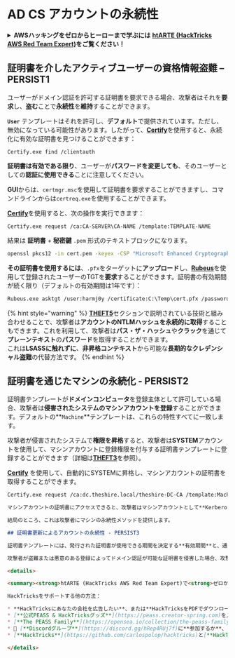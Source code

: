 # AD CS アカウントの永続性

<details>

<summary><strong>AWSハッキングをゼロからヒーローまで学ぶには</strong> <a href="https://training.hacktricks.xyz/courses/arte"><strong>htARTE (HackTricks AWS Red Team Expert)</strong></a><strong>をご覧ください！</strong></summary>

HackTricksをサポートする他の方法:

* **HackTricksにあなたの会社を広告したい**、または**HackTricksをPDFでダウンロードしたい**場合は、[**サブスクリプションプラン**](https://github.com/sponsors/carlospolop)をチェックしてください！
* [**公式PEASS & HackTricksグッズ**](https://peass.creator-spring.com)を入手する
* [**The PEASS Family**](https://opensea.io/collection/the-peass-family)を発見し、独占的な[**NFTs**](https://opensea.io/collection/the-peass-family)のコレクションをご覧ください
* 💬 [**Discordグループ**](https://discord.gg/hRep4RUj7f)や[**テレグラムグループ**](https://t.me/peass)に**参加する**か、**Twitter** 🐦 [**@carlospolopm**](https://twitter.com/carlospolopm)で**フォロー**してください。
* [**HackTricks**](https://github.com/carlospolop/hacktricks)と[**HackTricks Cloud**](https://github.com/carlospolop/hacktricks-cloud)のgithubリポジトリにPRを提出して、あなたのハッキングのコツを**共有してください**。

</details>

## 証明書を介したアクティブユーザーの資格情報盗難 – PERSIST1

ユーザーがドメイン認証を許可する証明書を要求できる場合、攻撃者はそれを**要求**し、**盗む**ことで**永続性**を**維持**することができます。

**`User`** テンプレートはそれを許可し、**デフォルト**で提供されています。ただし、無効になっている可能性があります。したがって、[**Certify**](https://github.com/GhostPack/Certify)を使用すると、永続化に有効な証明書を見つけることができます：
```
Certify.exe find /clientauth
```
**証明書は有効である限り**、ユーザーが**パスワードを変更しても**、そのユーザーとしての**認証に使用できる**ことに注意してください。

**GUI**からは、`certmgr.msc`を使用して証明書を要求することができますし、コマンドラインからは`certreq.exe`を使用することができます。

[**Certify**](https://github.com/GhostPack/Certify)を使用すると、次の操作を実行できます：
```
Certify.exe request /ca:CA-SERVER\CA-NAME /template:TEMPLATE-NAME
```
結果は **証明書** + **秘密鍵** `.pem` 形式のテキストブロックになります。
```bash
openssl pkcs12 -in cert.pem -keyex -CSP "Microsoft Enhanced Cryptographic Provider v1.0" -export -out cert.pfx
```
**その証明書を使用するには**、`.pfx`をターゲットに**アップロード**し、[**Rubeus**](https://github.com/GhostPack/Rubeus)を使用して登録されたユーザーのTGTを**要求**することができます。証明書の有効期間が続く限り（デフォルトの有効期間は1年です）：
```bash
Rubeus.exe asktgt /user:harmj0y /certificate:C:\Temp\cert.pfx /password:CertPass!
```
{% hint style="warning" %}
[**THEFT5**](certificate-theft.md#ntlm-credential-theft-via-pkinit-theft5)セクションで説明されている技術と組み合わせることで、攻撃者は**アカウントのNTLMハッシュを永続的に取得**することもできます。これを利用して、攻撃者は**パス・ザ・ハッシュ**や**クラック**を通じて**プレーンテキスト**の**パスワード**を取得することができます。\
これは**LSASSに触れずに**、**非昇格コンテキスト**から可能な**長期的なクレデンシャル盗難**の代替方法です。
{% endhint %}

## 証明書を通じたマシンの永続化 - PERSIST2

証明書テンプレートが**ドメインコンピュータ**を登録主体として許可している場合、攻撃者は**侵害されたシステムのマシンアカウントを登録**することができます。デフォルトの**`Machine`**テンプレートは、これらの特性すべてに一致します。

攻撃者が侵害されたシステムで**権限を昇格**すると、攻撃者は**SYSTEM**アカウントを使用して、マシンアカウントに登録権限を付与する証明書テンプレートに登録することができます（詳細は[**THEFT3**](certificate-theft.md#machine-certificate-theft-via-dpapi-theft3)を参照）。

[**Certify**](https://github.com/GhostPack/Certify) を使用して、自動的にSYSTEMに昇格し、マシンアカウントの証明書を取得することができます。
```bash
Certify.exe request /ca:dc.theshire.local/theshire-DC-CA /template:Machine /machine
```
```markdown
マシンアカウントの証明書にアクセスできると、攻撃者はマシンアカウントとして**Kerberosに認証**することができます。**S4U2Self**を使用すると、攻撃者は任意のユーザーとしてホスト上の任意のサービス（例：CIFS、HTTP、RPCSSなど）に対する**Kerberosサービスチケットを取得**することができます。

結局のところ、これは攻撃者にマシンの永続性メソッドを提供します。

## 証明書更新によるアカウントの永続性 - PERSIST3

証明書テンプレートには、発行された証明書が使用できる期間を決定する**有効期間**と、通常6週間の**更新期間**があります。これは証明書が**期限切れになる前の時間**で、**アカウントが発行証明機関からそれを更新できる**ウィンドウです。

攻撃者が盗難または悪意のある登録によってドメイン認証が可能な証明書を侵害した場合、攻撃者は証明書の有効期間中、**ADに認証することができます**。しかし、攻撃者は**期限切れ前に証明書を更新する**ことができます。これは、追加のチケット登録が要求されることを**防ぎ**、CAサーバー自体に**アーティファクトを残す可能性がある**、**拡張された永続性**アプローチとして機能することができます。

<details>

<summary><strong>htARTE (HackTricks AWS Red Team Expert)で<strong>ゼロからヒーローまでAWSハッキングを学ぶ</strong></a><strong>!</strong></summary>

HackTricksをサポートする他の方法：

* **HackTricksにあなたの会社を広告したい**、または**HackTricksをPDFでダウンロードしたい**場合は、[**サブスクリプションプラン**](https://github.com/sponsors/carlospolop)をチェックしてください！
* [**公式PEASS & HackTricksグッズ**](https://peass.creator-spring.com)を入手してください。
* [**The PEASS Family**](https://opensea.io/collection/the-peass-family)を発見し、私たちの独占的な[**NFTs**](https://opensea.io/collection/the-peass-family)コレクションをチェックしてください。
* 💬 [**Discordグループ**](https://discord.gg/hRep4RUj7f)に**参加するか**、[**telegramグループ**](https://t.me/peass)に参加するか、**Twitter** 🐦 [**@carlospolopm**](https://twitter.com/carlospolopm)で**フォローしてください**。
* [**HackTricks**](https://github.com/carlospolop/hacktricks)と[**HackTricks Cloud**](https://github.com/carlospolop/hacktricks-cloud)のgithubリポジトリにPRを提出して、あなたのハッキングのコツを**共有してください**。

</details>
```
